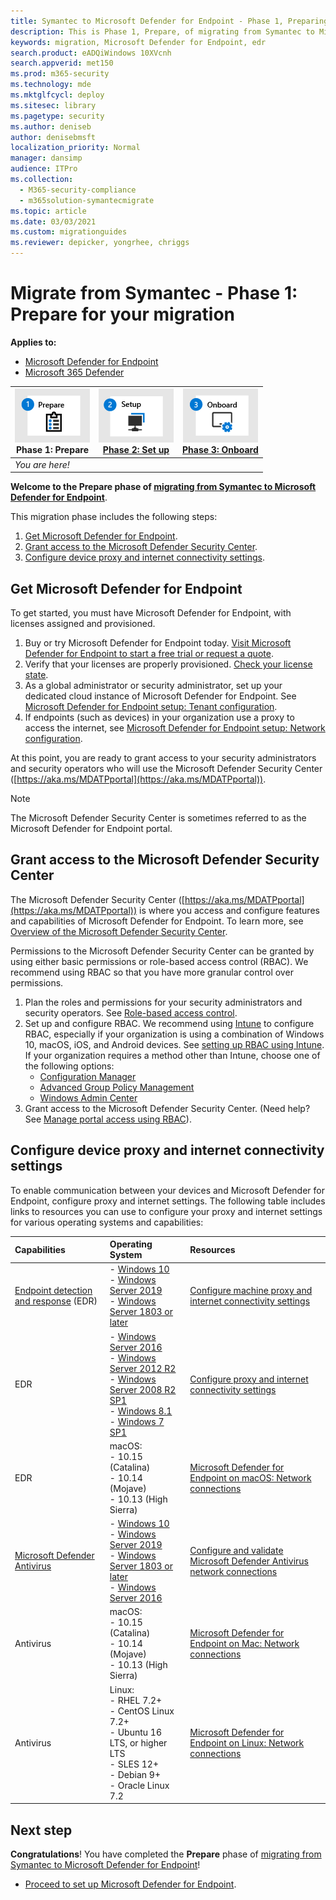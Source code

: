 ```yaml
---
title: Symantec to Microsoft Defender for Endpoint - Phase 1, Preparing
description: This is Phase 1, Prepare, of migrating from Symantec to Microsoft Defender for Endpoint.
keywords: migration, Microsoft Defender for Endpoint, edr
search.product: eADQiWindows 10XVcnh
search.appverid: met150
ms.prod: m365-security
ms.technology: mde
ms.mktglfcycl: deploy
ms.sitesec: library
ms.pagetype: security
ms.author: deniseb
author: denisebmsft
localization_priority: Normal
manager: dansimp
audience: ITPro
ms.collection: 
  - M365-security-compliance
  - m365solution-symantecmigrate
ms.topic: article
ms.date: 03/03/2021
ms.custom: migrationguides
ms.reviewer: depicker, yongrhee, chriggs
---
```


# Migrate from Symantec - Phase 1: Prepare for your migration

**Applies to:**
- [Microsoft Defender for Endpoint](https://go.microsoft.com/fwlink/p/?linkid=2154037)
- [Microsoft 365 Defender](https://go.microsoft.com/fwlink/?linkid=2118804)

|![Phase 1: Prepare](images/phase-diagrams/prepare.png)<br/>Phase 1: Prepare |[![Phase 2: Set up](images/phase-diagrams/setup.png)](symantec-to-microsoft-defender-atp-setup.md)<br/>[Phase 2: Set up](symantec-to-microsoft-defender-atp-setup.md) |[![Phase 3: Onboard](images/phase-diagrams/onboard.png)](symantec-to-microsoft-defender-atp-onboard.md)<br/>[Phase 3: Onboard](symantec-to-microsoft-defender-atp-onboard.md) |
|--|--|--|
|*You are here!*| | |


**Welcome to the Prepare phase of [migrating from Symantec to Microsoft Defender for Endpoint](symantec-to-microsoft-defender-endpoint-migration.md#the-migration-process)**. 

This migration phase includes the following steps:
1. [Get Microsoft Defender for Endpoint](#get-microsoft-defender-for-endpoint).
2. [Grant access to the Microsoft Defender Security Center](#grant-access-to-the-microsoft-defender-security-center).
3. [Configure device proxy and internet connectivity settings](#configure-device-proxy-and-internet-connectivity-settings).

## Get Microsoft Defender for Endpoint

To get started, you must have Microsoft Defender for Endpoint, with licenses assigned and provisioned.

1. Buy or try Microsoft Defender for Endpoint today. [Visit Microsoft Defender for Endpoint to start a free trial or request a quote](https://aka.ms/mdatp). 
2. Verify that your licenses are properly provisioned. [Check your license state](https://docs.microsoft.com/microsoft-365/security/defender-endpoint/production-deployment#check-license-state).
3. As a global administrator or security administrator, set up your dedicated cloud instance of Microsoft Defender for Endpoint. See [Microsoft Defender for Endpoint setup: Tenant configuration](https://docs.microsoft.com/microsoft-365/security/defender-endpoint/production-deployment#tenant-configuration).
4. If endpoints (such as devices) in your organization use a proxy to access the internet, see [Microsoft Defender for Endpoint setup: Network configuration](https://docs.microsoft.com/microsoft-365/security/defender-endpoint/production-deployment#network-configuration).
 
At this point, you are ready to grant access to your security administrators and security operators who will use the Microsoft Defender Security Center ([https://aka.ms/MDATPportal](https://aka.ms/MDATPportal)). 

> [!NOTE]
> The Microsoft Defender Security Center is sometimes referred to as the Microsoft Defender for Endpoint portal. 

## Grant access to the Microsoft Defender Security Center

The Microsoft Defender Security Center ([https://aka.ms/MDATPportal](https://aka.ms/MDATPportal)) is where you access and configure features and capabilities of Microsoft Defender for Endpoint. To learn more, see [Overview of the Microsoft Defender Security Center](https://docs.microsoft.com/microsoft-365/security/defender-endpoint/use).

Permissions to the Microsoft Defender Security Center can be granted by using either basic permissions or role-based access control (RBAC). We recommend using RBAC so that you have more granular control over permissions.

1. Plan the roles and permissions for your security administrators and security operators. See [Role-based access control](https://docs.microsoft.com/microsoft-365/security/defender-endpoint/prepare-deployment#role-based-access-control).
2. Set up and configure RBAC. We recommend using [Intune](https://docs.microsoft.com/mem/intune/fundamentals/what-is-intune) to configure RBAC, especially if your organization is using a combination of Windows 10, macOS, iOS, and Android devices. See [setting up RBAC using Intune](https://docs.microsoft.com/mem/intune/fundamentals/role-based-access-control).<br/>
   If your organization requires a method other than Intune, choose one of the following options:
    - [Configuration Manager](https://docs.microsoft.com/mem/configmgr/core/servers/deploy/configure/configure-role-based-administration)
    - [Advanced Group Policy Management](https://docs.microsoft.com/microsoft-desktop-optimization-pack/agpm)
    - [Windows Admin Center](https://docs.microsoft.com/windows-server/manage/windows-admin-center/overview)
3. Grant access to the Microsoft Defender Security Center. (Need help? See [Manage portal access using RBAC](https://docs.microsoft.com/microsoft-365/security/defender-endpoint/rbac)).

## Configure device proxy and internet connectivity settings

To enable communication between your devices and Microsoft Defender for Endpoint, configure proxy and internet settings. The following table includes links to resources you can use to configure your proxy and internet settings for various operating systems and capabilities:

|Capabilities  | Operating System | Resources |
|:----|:----|:---|
|[Endpoint detection and response](https://docs.microsoft.com/microsoft-365/security/defender-endpoint/overview-endpoint-detection-response) (EDR) |- [Windows 10](https://docs.microsoft.com/windows/release-health/release-information/) <br/>- [Windows Server 2019](https://docs.microsoft.com/windows/release-health/status-windows-10-1809-and-windows-server-2019)<br/>- [Windows Server 1803 or later](https://docs.microsoft.com/windows-server/get-started/whats-new-in-windows-server-1803)  |[Configure machine proxy and internet connectivity settings](https://docs.microsoft.com/microsoft-365/security/defender-endpoint/configure-proxy-internet) |
|EDR |- [Windows Server 2016](https://docs.microsoft.com/windows/release-health/status-windows-10-1607-and-windows-server-2016) <br/>- [Windows Server 2012 R2](https://docs.microsoft.com/windows/release-health/status-windows-8.1-and-windows-server-2012-r2)<br/>- [Windows Server 2008 R2 SP1](https://docs.microsoft.com/windows/release-health/status-windows-7-and-windows-server-2008-r2-sp1)<br/>- [Windows 8.1](https://docs.microsoft.com/windows/release-health/status-windows-8.1-and-windows-server-2012-r2)<br/>- [Windows 7 SP1](https://docs.microsoft.com/windows/release-health/status-windows-7-and-windows-server-2008-r2-sp1) |[Configure proxy and internet connectivity settings](https://docs.microsoft.com/microsoft-365/security/defender-endpoint/onboard-downlevel#configure-proxy-and-internet-connectivity-settings) |
|EDR  |macOS: <br/>- 10.15 (Catalina)<br/>- 10.14 (Mojave) <br/>- 10.13 (High Sierra)  |[Microsoft Defender for Endpoint on macOS: Network connections](https://docs.microsoft.com/microsoft-365/security/defender-endpoint/microsoft-defender-atp-mac#network-connections) |
|[Microsoft Defender Antivirus](https://docs.microsoft.com/windows/security/threat-protection/microsoft-defender-antivirus/microsoft-defender-antivirus-in-windows-10) |- [Windows 10](https://docs.microsoft.com/windows/release-health/release-information/) <br/>- [Windows Server 2019](https://docs.microsoft.com/windows/release-health/status-windows-10-1809-and-windows-server-2019)<br/>- [Windows Server 1803 or later](https://docs.microsoft.com/windows-server/get-started/whats-new-in-windows-server-1803) <br/>- [Windows Server 2016](https://docs.microsoft.com/windows-server/get-started/whats-new-in-windows-server-2016) |[Configure and validate Microsoft Defender Antivirus network connections](https://docs.microsoft.com/windows/security/threat-protection/microsoft-defender-antivirus/configure-network-connections-microsoft-defender-antivirus)<br/> |
|Antivirus |macOS: <br/>- 10.15 (Catalina)<br/>- 10.14 (Mojave) <br/>- 10.13 (High Sierra) |[Microsoft Defender for Endpoint on Mac: Network connections](https://docs.microsoft.com/microsoft-365/security/defender-endpoint/microsoft-defender-atp-mac#network-connections) |
|Antivirus |Linux: <br/>- RHEL 7.2+<br/>- CentOS Linux 7.2+<br/>- Ubuntu 16 LTS, or higher LTS<br/>- SLES 12+<br/>- Debian 9+<br/>- Oracle Linux 7.2 |[Microsoft Defender for Endpoint on Linux: Network connections](https://docs.microsoft.com/microsoft-365/security/defender-endpoint/microsoft-defender-atp-linux#network-connections)  |

## Next step

**Congratulations**! You have completed the **Prepare** phase of [migrating from Symantec to Microsoft Defender for Endpoint](symantec-to-microsoft-defender-endpoint-migration.md#the-migration-process)!
- [Proceed to set up Microsoft Defender for Endpoint](symantec-to-microsoft-defender-atp-setup.md).
